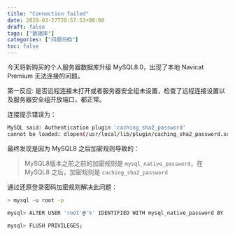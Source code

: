 ```yaml
---
title: "Connection failed"
date: 2020-03-27T20:57:53+08:00
draft: false
tags: ["数据库"]
categories: ["问题归档"]
toc: false
---
```

今天将新购买的个人服务器数据库升级 MySQL8.0，出现了本地 Navicat Premium 无法连接的问题。

<!--more-->

第一反应: 是否远程连接未打开或者服务器安全组未设置，检查了远程连接设置以及服务器安全组开放端口，都正常。

连接提示错误为：  
```Bash
MySQL said: Authentication plugin 'caching_sha2_password' 
cannot be loaded: dlopen(/usr/local/lib/plugin/caching_sha2_password.so, 2): image not found
```
最终发现是因为 MySQL8 之后加密规则导致的：  

> MySQL8版本之前之前的加密规则是 `mysql_native_password`，在 MySQL8 之后，加密规则是 `caching_sha2_password`

通过还原登录密码加密规则解决此问题：
```Bash
> mysql -u root -p

mysql> ALTER USER 'root'@'%' IDENTIFIED WITH mysql_native_password BY 'password';

mysql> FLUSH PRIVILEGES;
```
